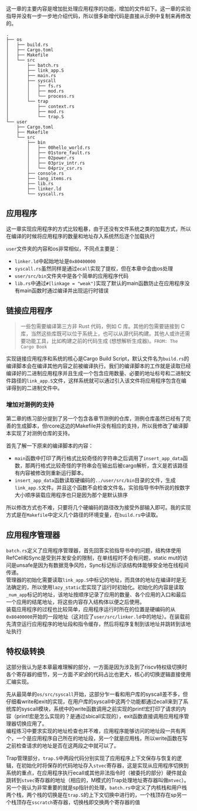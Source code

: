 这一章的主要内容是增加批处理应用程序的功能，增加的文件如下。这一章的实验指导并没有一步一步地介绍代码，所以很多新增代码是直接从示例中复制来再修改的。

```
.
├── os
│   ├── build.rs
│   ├── Cargo.toml
│   ├── Makefile
│   └── src
│       ├── batch.rs
│       ├── link_app.S
│       ├── main.rs
│       ├── syscall
│       │   ├── fs.rs
│       │   ├── mod.rs
│       │   └── process.rs
│       └── trap
│           ├── context.rs
│           ├── mod.rs
│           └── trap.S
└── user
    ├── Cargo.toml
    ├── Makefile
    └── src
        ├── bin
        │   ├── 00hello_world.rs
        │   ├── 01store_fault.rs
        │   ├── 02power.rs
        │   ├── 03priv_intr.rs
        │   └── 04priv_csr.rs
        ├── console.rs
        ├── lang_items.rs
        ├── lib.rs
        ├── linker.ld
        └── syscall.rs
```

## 应用程序

这一章实现应用程序的方式比较粗暴，由于还没有文件系统之类的加载方式，所以在编译的时候将应用程序的数量和地址存入系统然后逐个加载执行

`user`文件夹的内容和os非常相似，不同点主要是：
- `linker.ld`中起始地址是`0x80400000`
- `syscall.rs`虽然同样是通过`ecall`实现了提权，但在本章中会由os处理
- `user/src/bin`文件夹中是各个简单的应用程序代码
- `lib.rs`中通过`#[linkage = "weak"]`实现了默认的main函数防止在应用程序没有main函数时通过编译并出现运行时错误

## 链接应用程序

> 一些包需要编译第三方非 Rust 代码，例如 C 库。其他的包需要链接到 C 库，当然这些库既可以位于系统上，也可以从源代码构建。其他人或许还需要功能工具，比如构建之前的代码生成 (想想解析生成器)。`FROM: The Cargo Book`

实现链接应用程序和系统的核心是Cargo Build Script，默认文件名为`build.rs`的编译脚本会在编译其他内容之前被编译执行。我们的编译脚本的工作就是读取已经编译好的二进制应用程序并且生成一个包含应用数量、必要的地址标号和二进制文件路径的`link_app.S`文件，这样系统就可以通过引入该文件将应用程序包含在编译得到的二进制文件中。

### 增加对测例的支持

第二章的练习部分提到了另一个包含各章节测例的仓库，测例仓库虽然已经有了完善的生成脚本，但rcore这边的Makefile并没有相应的支持，所以我修改了编译脚本实现了对测例仓库的支持。

首先了解一下原来的编译脚本的内容：
- `main`函数中打印了两行格式比较奇怪的字符串之后调用了`insert_app_data`函数，那两行格式比较奇怪的字符串会在输出后被cargo解析，含义是若该路径有内容被修改则重新运行脚本。
- `insert_app_data`函数读取硬编码的`../user/src/bin`目录的文件，生成`link_app.S`文件。并且这个函数不会检查文件名，实验指导书中所说的按数字大小顺序装载应用程序也只是因为那个是默认排序

所以修改方式也不难，只要将几个硬编码的路径改为接受外部输入即可。我的实现方式是在`Makefile`中定义几个路径的环境变量，在`build.rs`中读取。

## 应用程序管理器

`batch.rs`定义了应用程序管理器，首先回答实验指导书中的问题，结构体使用RefCell和Sync是受到并发安全的限制，在单线程时不会有问题，static mut的访问是unsafe是因为有数据竞争风险，Sync标记标识该结构体能够安全地在线程间传递。  
管理器的初始化需要读取`link_app.S`中标记的地址，而具体的地址在编译时是无法确定的，所以使用`lazy_static`宏实现了运行时初始化。初始化的内容是读取`_num_app`标记的地址，该地址按顺序记录了应用的数量、各个应用的入口和最后一个应用的结尾地址，将这些内容存入结构体以便之后使用。  
装载应用程序的过程也比较简单，应用程序运行时所在的位置是硬编码的从`0x80400000`开始的一段地址（这对应了`user/src/linker.ld`中的地址）。在装载前先清空运行应用程序的地址段和指令缓存，然后将程序复制到该地址并跳转到该地址执行

## 特权级转换

这部分我认为是本章最难理解的部分，一方面是因为涉及到了riscv特权级切换时各个寄存器的细节，另一方面*不安全*的代码占比也更大，核心的切换逻辑直接使用汇编实现。

先从最简单的`os/src/syscall`开始，这部分乍一看和用户库的syscall差不多，但仔细看write和exit的实现，在用户库的syscall中这两个功能都通过ecall来到了系统库的syscall模块，系统中的write函数调用之前实现的print!宏打印了请求的内容（print!宏是怎么实现的？是通过sbicall实现的），exit函数直接调用应用程序管理器切换应用了。  
编程练习中要求实现的地址检查也并不难，应用程序能够访问的地址段一共有两个，一个是应用程序自己所在的地址段，另一个就是应用栈，所以write函数在写之前检查请求的地址是否在这两段之中就可以了。

Trap管理部分，`trap.S`中两段代码分别实现了应用程序上下文保存与恢复的逻辑，在初始化时将保存的代码地址存入`stvec`寄存器，这是实现从应用程序切换到系统的重点，在应用程序执行ecall或其他非法指令时（被委托的部分）硬件就会跳转到`stvec`寄存器的地址（相应的，M模式的Trap处理地址寄存器叫做`mtvec`）。另一个我认为非常重要的就是sp指针的处理，`batch.rs`中定义了内核栈和用户栈两个栈，两个栈的切换是在`trap.S`的上下文切换中进行的，一个栈顶存在sp另一个栈顶存在`sscratch`寄存器，切换栈即交换两个寄存器的值  